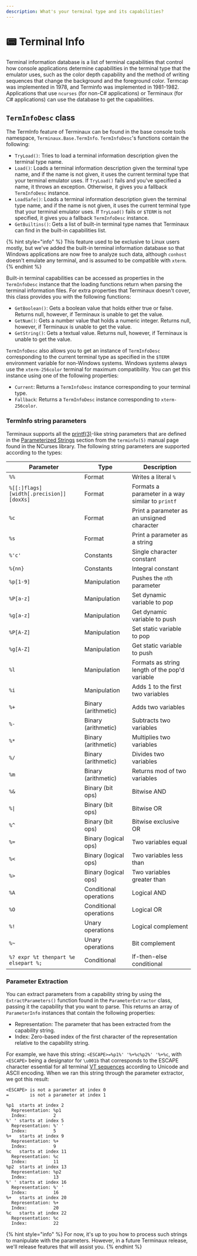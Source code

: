 ```yaml
---
description: What's your terminal type and its capabilities?
---
```


# 📟 Terminal Info

Terminal information database is a list of terminal capabilities that control how console applications determine capabilities in the terminal type that the emulator uses, such as the color depth capability and the method of writing sequences that change the background and the foreground color. Termcap was implemented in 1978, and Terminfo was implemented in 1981-1982. Applications that use `ncurses` (for non-C# applications) or Terminaux (for C# applications) can use the database to get the capabilities.

## `TermInfoDesc` class

The TermInfo feature of Terminaux can be found in the base console tools namespace, `Terminaux.Base.TermInfo`.  `TermInfoDesc`'s functions contain the following:

* `TryLoad()`: Tries to load a terminal information description given the terminal type name.
* `Load()`: Loads a terminal information description given the terminal type name, and if the name is not given, it uses the current terminal type that your terminal emulator uses. If `TryLoad()` fails and you've specified a name, it throws an exception. Otherwise, it gives you a fallback `TermInfoDesc` instance.
* `LoadSafe()`: Loads a terminal information description given the terminal type name, and if the name is not given, it uses the current terminal type that your terminal emulator uses. If `TryLoad()` fails or `$TERM` is not specified, it gives you a fallback `TermInfoDesc` instance.
* `GetBuiltins()`: Gets a list of built-in terminal type names that Terminaux can find in the built-in capabilities list.

{% hint style="info" %}
This feature used to be exclusive to Linux users mostly, but we've added the built-in terminal information database so that Windows applications are now free to analyze such data, although `conhost` doesn't emulate any terminal, and is assumed to be compatible with `xterm`.
{% endhint %}

Built-in terminal capabilities can be accessed as properties in the `TermInfoDesc` instance that the loading functions return when parsing the terminal information files. For extra properties that Terminaux doesn't cover, this class provides you with the following functions:

* `GetBoolean()`: Gets a boolean value that holds either true or false. Returns null, however, if Terminaux is unable to get the value.
* `GetNum()`: Gets a number value that holds a numeric integer. Returns null, however, if Terminaux is unable to get the value.
* `GetString()`: Gets a textual value. Returns null, however, if Terminaux is unable to get the value.

`TermInfoDesc` also allows you to get an instance of `TermInfoDesc` corresponding to the current terminal type as specified in the `$TERM` environment variable for non-Windows systems. Windows systems always use the `xterm-256color` terminal for maximum compatibility. You can get this instance using one of the following properties:

* `Current`: Returns a `TermInfoDesc` instance corresponding to your terminal type.
* `Fallback`: Returns a `TermInfoDesc` instance corresponding to `xterm-256color`.

### TermInfo string parameters

Terminaux supports all the [printf(3)](https://manpages.debian.org/bullseye/manpages-dev/printf.3.en.html)-like string parameters that are defined in the [Parameterized Strings](https://manpages.debian.org/bullseye/ncurses-bin/terminfo.5.en.html#Parameterized\_Strings) section from the `terminfo(5)` manual page found in the NCurses library. The following string parameters are supported according to the types:

| Parameter                               | Type                   | Description                                      |
| --------------------------------------- | ---------------------- | ------------------------------------------------ |
| `%%`                                    | Format                 | Writes a literal `%`                             |
| `%[[:]flags][width[.precision]][doxXs]` | Format                 | Formats a parameter in a way similar to `printf` |
| `%c`                                    | Format                 | Print a parameter as an unsigned character       |
| `%s`                                    | Format                 | Print a parameter as a string                    |
| `%'c'`                                  | Constants              | Single character constant                        |
| `%{nn}`                                 | Constants              | Integral constant                                |
| `%p[1-9]`                               | Manipulation           | Pushes the `n`th parameter                       |
| `%P[a-z]`                               | Manipulation           | Set dynamic variable to pop                      |
| `%g[a-z]`                               | Manipulation           | Get dynamic variable to push                     |
| `%P[A-Z]`                               | Manipulation           | Set static variable to pop                       |
| `%g[A-Z]`                               | Manipulation           | Get static variable to push                      |
| `%l`                                    | Manipulation           | Formats as string length of the pop'd variable   |
| `%i`                                    | Manipulation           | Adds 1 to the first two variables                |
| `%+`                                    | Binary (arithmetic)    | Adds two variables                               |
| `%-`                                    | Binary (arithmetic)    | Subtracts two variables                          |
| `%*`                                    | Binary (arithmetic)    | Multiplies two variables                         |
| `%/`                                    | Binary (arithmetic)    | Divides two variables                            |
| `%m`                                    | Binary (arithmetic)    | Returns mod of two variables                     |
| `%&`                                    | Binary (bit ops)       | Bitwise AND                                      |
| `%\|`                                   | Binary (bit ops)       | Bitwise OR                                       |
| `%^`                                    | Binary (bit ops)       | Bitwise exclusive OR                             |
| `%=`                                    | Binary (logical ops)   | Two variables equal                              |
| `%<`                                    | Binary (logical ops)   | Two variables less than                          |
| `%>`                                    | Binary (logical ops)   | Two variables greater than                       |
| `%A`                                    | Conditional operations | Logical AND                                      |
| `%O`                                    | Conditional operations | Logical OR                                       |
| `%!`                                    | Unary operations       | Logical complement                               |
| `%~`                                    | Unary operations       | Bit complement                                   |
| `%? expr %t thenpart %e elsepart %;`    | Conditional            | If-then-else conditional                         |

### Parameter Extraction

You can extract parameters from a capability string by using the `ExtractParameters()` function found in the `ParameterExtractor` class, passing it the capability that you want to parse. This returns an array of `ParameterInfo` instances that contain the following properties:

* Representation: The parameter that has been extracted from the capability string.
* Index: Zero-based index of the first character of the representation relative to the capability string.

For example, we have this string: `<ESCAPE>=%p1%' '%+%c%p2%' '%+%c`, with `<ESCAPE>` being a designator for `\u001b` that corresponds to the ESCAPE character essential for all terminal [VT sequences](vt-sequences.md) according to Unicode and ASCII encoding. When we ran this string through the parameter extractor, we got this result:

```
<ESCAPE> is not a parameter at index 0
=        is not a parameter at index 1

%p1  starts at index 2
  Representation: %p1
  Index:          2
%' ' starts at index 5
  Representation: %' '
  Index:          5
%+   starts at index 9
  Representation: %+
  Index:          9
%c   starts at index 11
  Representation: %c
  Index:          11
%p2  starts at index 13
  Representation: %p2
  Index:          13
%' ' starts at index 16
  Representation: %' '
  Index:          16
%+   starts at index 20
  Representation: %+
  Index:          20
%c   starts at index 22
  Representation: %c
  Index:          22
```

{% hint style="info" %}
For now, it's up to you how to process such strings to manipulate with the parameters. However, in a future Terminaux release, we'll release features that will assist you.
{% endhint %}
